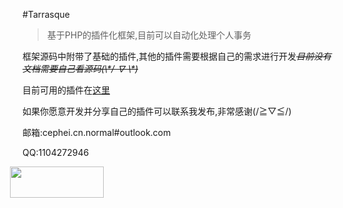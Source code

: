 #Tarrasque
>基于PHP的插件化框架,目前可以自动化处理个人事务

框架源码中附带了基础的插件,其他的插件需要根据自己的需求进行开发<s>*目前没有文档需要自己看源码(\\\*/ ∇ \\\*)*</s>

目前可用的插件在[这里](http://git.oschina.net/CepheiLab/Tarrasque_Trunk-Repo)

如果你愿意开发并分享自己的插件可以联系我发布,非常感谢(/≧▽≦/) 

邮箱:cephei.cn.normal#outlook.com

QQ:1104272946

<img style="margin-left:-20px;height:50px;width:150px" src="http://7x2wk0.com1.z0.glb.clouddn.com/3421120_9.jpg">
